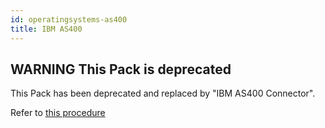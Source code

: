 ```yaml
---
id: operatingsystems-as400
title: IBM AS400
---
```


## **WARNING** This Pack is deprecated

This Pack has been deprecated and replaced by "IBM AS400 Connector". 

Refer to [this procedure](operatingsystems-as400-connector.html)